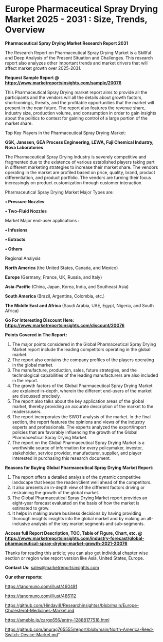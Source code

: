 # Europe Pharmaceutical Spray Drying Market 2025 - 2031 : Size, Trends, Overview

<strong>Pharmaceutical Spray Drying Market Research Report 2031</strong>

The Research Report on Pharmaceutical Spray Drying Market is a Skillful and Deep Analysis of the Present Situation and Challenges. This research report also analyzes other important trends and market drivers that will affect market growth over 2025-2031.

<strong>Request Sample Report @ <a href=https://www.marketreportsinsights.com/sample/20076>https://www.marketreportsinsights.com/sample/20076</a></strong>

This Pharmaceutical Spray Drying market report aims to provide all the participants and the vendors will all the details about growth factors, shortcomings, threats, and the profitable opportunities that the market will present in the near future. The report also features the revenue share, industry size, production volume, and consumption in order to gain insights about the politics to contest for gaining control of a large portion of the market share.

Top Key Players in the Pharmaceutical Spray Drying Market:

<strong>GSK, Janssen, GEA Process Engineering, LEWA, Fuji Chemical Industry, Nova Laboratories</strong>

The Pharmaceutical Spray Drying Industry is severely competitive and fragmented due to the existence of various established players taking part in different marketing strategies to increase their market share. The vendors operating in the market are profiled based on price, quality, brand, product differentiation, and product portfolio. The vendors are turning their focus increasingly on product customization through customer interaction.

Pharmaceutical Spray Drying Market Major Types are:

<strong>• Pressure Nozzles

• Two-Fluid Nozzles</strong>

Market Major end-user applications :

<strong>• Infusions

• Extracts

• Others</strong>

Regional Analysis

</u><strong><b>North America</b></strong> (the United States, Canada, and Mexico)

<strong><b>Europe </b></strong>(Germany, France, UK, Russia, and Italy)

<strong><b>Asia-Pacific</b></strong> (China, Japan, Korea, India, and Southeast Asia)

<strong><b>South America</b></strong> (Brazil, Argentina, Colombia, etc.)

<strong><b>The Middle East and Africa</b></strong> (Saudi Arabia, UAE, Egypt, Nigeria, and South Africa)

<strong>Go For Interesting Discount Here: <a href=https://www.marketreportsinsights.com/discount/20076>https://www.marketreportsinsights.com/discount/20076</a></strong>

<strong>Points Covered in The Report:</strong>
<ol>
  <li>The major points considered in the Global Pharmaceutical Spray Drying Market report include the leading competitors operating in the global market.</li>
  <li>The report also contains the company profiles of the players operating in the global market.</li>
  <li>The manufacture, production, sales, future strategies, and the technological capabilities of the leading manufacturers are also included in the report.</li>
  <li>The growth factors of the Global Pharmaceutical Spray Drying Market are explained in-depth, wherein the different end-users of the market are discussed precisely.</li>
  <li>The report also talks about the key application areas of the global market, thereby providing an accurate description of the market to the readers/users.</li>
  <li>The report incorporates the SWOT analysis of the market. In the final section, the report features the opinions and views of the industry experts and professionals. The experts analyzed the export/import policies that are favorably influencing the growth of the Global Pharmaceutical Spray Drying Market.</li>
  <li>The report on the Global Pharmaceutical Spray Drying Market is a worthwhile source of information for every policymaker, investor, stakeholder, service provider, manufacturer, supplier, and player interested in purchasing this research document.</li>
</ol>
<strong>Reasons for Buying Global Pharmaceutical Spray Drying Market Report:</strong>

<ol>
  <li>The report offers a detailed analysis of the dynamic competitive landscape that keeps the reader/client well ahead of the competitors.</li>
  <li>It also presents an in-depth view of the different factors driving or restraining the growth of the global market.</li>
  <li>The Global Pharmaceutical Spray Drying Market report provides an eight-year forecast evaluated on the basis of how the market is estimated to grow.</li>
  <li>It helps in making aware business decisions by having providing thorough insights insights into the global market and by making an all-inclusive analysis of the key market segments and sub-segments.</li>
</ol>
<strong>Access full Report Description, TOC, Table of Figure, Chart, etc. @ <a href=https://www.marketreportsinsights.com/industry-forecast/global-pharmaceutical-spray-drying-market-growth-2021-20076>https://www.marketreportsinsights.com/industry-forecast/global-pharmaceutical-spray-drying-market-growth-2021-20076</a></strong>


Thanks for reading this article; you can also get individual chapter wise section or region wise report version like Asia, United States, Europe.

<strong>Contact Us:</strong>
sales@marketreportsinsights.com

<strong>Our other reports:</strong>

<a href=https://tanomuno.com/illust/490491>https://tanomuno.com/illust/490491</a>

<a href=https://tanomuno.com/illust/486112>https://tanomuno.com/illust/486112</a>

<a href=https://github.com/Hindavi8/Researchinsightss/blob/main/Europe-Cholesterol-Medicines-Market.md>https://github.com/Hindavi8/Researchinsightss/blob/main/Europe-Cholesterol-Medicines-Market.md</a>

<a href=https://ameblo.jp/cargo656/entry-12888177518.html>https://ameblo.jp/cargo656/entry-12888177518.html</a>

<a href=https://github.com/anurag765555/report/blob/main/North-America-Reed-Switch-Device-Market.md>https://github.com/anurag765555/report/blob/main/North-America-Reed-Switch-Device-Market.md</a>"

